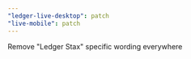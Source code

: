 ```yaml
---
"ledger-live-desktop": patch
"live-mobile": patch
---
```


Remove "Ledger Stax" specific wording everywhere
